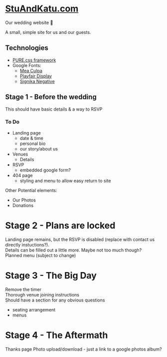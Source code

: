 # [StuAndKatu.com](https://stuandkatu.com)

Our wedding website 💍

A small, simple site for us and our guests.

## Technologies

- [PURE.css framework](https://purecss.io/)
- Google Fonts:
	- [Mea Culpa](https://fonts.google.com/specimen/Mea+Culpa)
    - [Playfair Display](https://fonts.google.com/specimen/Playfair+Display)
    - [Signika Negative](https://fonts.google.com/specimen/Signika+Negative)

## Stage 1 - Before the wedding

This should have basic details & a way to RSVP

### To Do

- Landing page
	- date & time
	- personal bio
    - our story/about us
- Venues
    - Details
- RSVP
    - embedded google form?
- 404 page
    - styling and menu to allow easy return to site

Other Potential elements:
- Our Photos
- Donations

# Stage 2 - Plans are locked

Landing page remains, but the RSVP is disabled (replace with contact us directly instuctions?).  
Details can be filled out a little more. Maybe not too much though?  
Planned menu (subject to change)  

# Stage 3 - The Big Day

Remove the timer  
Thorough venue joining instructions  
Should have a section for any obvious questions  

- seating arrangement
- menus

# Stage 4 - The Aftermath

Thanks page
Photo upload/download - just a link to a google photos album?